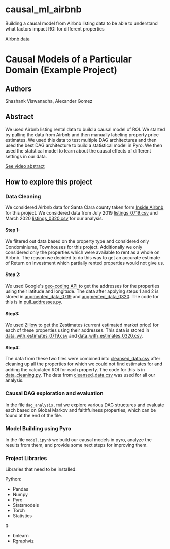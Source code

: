 # causal_ml_airbnb
Building a causal model from Airbnb listing data to be able to understand what factors impact ROI for different properties

[Airbnb data](http://insideairbnb.com/get-the-data.html)


# Causal Models of a Particular Domain (Example Project)

## Authors 

Shashank Viswanadha, Alexander Gomez

## Abstract

We used Airbnb listing rental data to build a causal model of ROI. We started by pulling the data from Airbnb and then manually labeling property price estimates. We used this data to test multiple DAG architectures and then used the best DAG architecture to build a statistical model in Pyro. We then used the statstical model to learn about the causal effects of different settings in our data.

[See video abstract](https://youtu.be/adiQcwsGX2Y)

## How to explore this project

### Data Cleaning

We considered Airbnb data for Santa Clara county taken form [Inside Airbnb](http://insideairbnb.com/get-the-data.html) for this project. We considered data from July 2019 [listings_0719.csv](data/listings_0719.csv) and March 2020 [listings_0320.csv](data/listings_0320.csv) for our analysis. 

#### Step 1: 
We filtered out data based on the property type and considered only Condominiums, Townhouses for this project. Additionally we only considered only the properties which were available to rent as a whole on Airbnb. The reason we decided to do this was to get an accurate estimate of Return on Investment which partially rented properties would not give us.
#### Step 2:
We used Google's [geo-coding API](https://developers.google.com/maps/documentation/geocoding/start?utm_source=google&utm_medium=cpc&utm_campaign=FY18-Q2-global-demandgen-paidsearchonnetworkhouseads-cs-maps_contactsal_saf&utm_content=text-ad-none-none-DEV_c-CRE_315916117595-ADGP_Hybrid+%7C+AW+SEM+%7C+BKWS+~+Google+Maps+Geocoding+API-KWID_43700039136946117-kwd-300650646186-userloc_9004054&utm_term=KW_google%20geocoding%20api-ST_google+geocoding+api&gclid=CjwKCAjwnIr1BRAWEiwA6GpwNYs9HqeKeAm07opBtifC1HqKtl2GTBfPIQz2365hvhJp4v2jhtcbxhoCVbIQAvD_BwE)
to get the addresses for the properties using their latitude and longitude. The data after applying steps 1 and 2 is stored in [augmented_data_0719](data/augmented_data_0719.csv) and [augmented_data_0320](data/augmented_data_0320.csv). The code for this is in [pull_addresses.py](pull_addresses.py).
#### Step3:
We used [Zillow](https://www.zillow.com) to get the Zestimates (current estimated market price) for each of these properties using their addresses. This data is stored in [data_with_estimates_0719.csv](data/data_with_estimates_0719.csv) and [data_with_estimates_0320.csv](data/data_with_estimates_0320.csv).
#### Step4:
The data from these two files were combined into [cleansed_data.csv](data/cleansed_data.csv) after cleaning up all the properties for which we could not find estimates for and adding the calculated ROI for each property. The code for this is in [data_cleaning.py](data_cleaning.py). The data from [cleansed_data.csv](data/cleansed_data.csv) was used for all our analysis.

### Causal DAG exploration and evaluation

In the file `dag_analysis.rmd` we explore various DAG structures and evaluate each based on Global Markov and faithfulness properties, which can be found at the end of the file.

### Model Building using Pyro

In the file `model.ipynb` we build our causal models in pyro, analyze the results from them, and provide some next steps for improving them.

### Project Libraries

Libraries that need to be installed:

Python:
- Pandas
- Numpy
- Pyro
- Statsmodels
- Torch
- Statistics

R:
- bnlearn
- Rgraphviz
